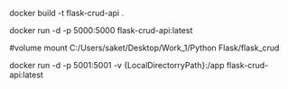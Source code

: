 docker build -t flask-crud-api .

docker run -d -p 5000:5000 flask-crud-api:latest

#volume mount
C:/Users/saket/Desktop/Work_1/Python Flask/flask_crud

docker run -d -p 5001:5001 -v {LocalDirectorryPath}:/app flask-crud-api:latest

